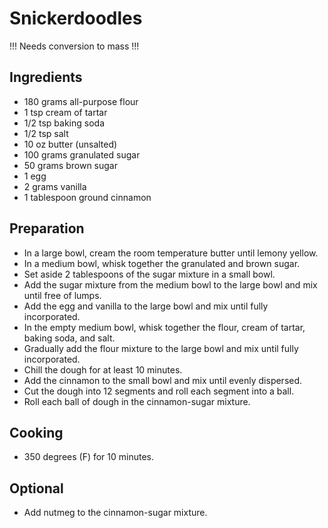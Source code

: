 # Snickerdoodles

!!! Needs conversion to mass !!!

## Ingredients
- 180 grams all-purpose flour
- 1 tsp cream of tartar
- 1/2 tsp baking soda
- 1/2 tsp salt
- 10 oz butter (unsalted)
- 100 grams granulated sugar
- 50 grams brown sugar
- 1 egg
- 2 grams vanilla
- 1 tablespoon ground cinnamon

## Preparation
- In a large bowl, cream the room temperature butter until lemony yellow.
- In a medium bowl, whisk together the granulated and brown sugar.
- Set aside 2 tablespoons of the sugar mixture in a small bowl.
- Add the sugar mixture from the medium bowl to the large bowl and mix until
  free of lumps.
- Add the egg and vanilla to the large bowl and mix until fully incorporated.
- In the empty medium bowl, whisk together the flour, cream of tartar, baking
  soda, and salt.
- Gradually add the flour mixture to the large bowl and mix until fully
  incorporated.
- Chill the dough for at least 10 minutes.
- Add the cinnamon to the small bowl and mix until evenly dispersed.
- Cut the dough into 12 segments and roll each segment into a ball.
- Roll each ball of dough in the cinnamon-sugar mixture.

## Cooking
- 350 degrees (F) for 10 minutes.

## Optional
- Add nutmeg to the cinnamon-sugar mixture.

